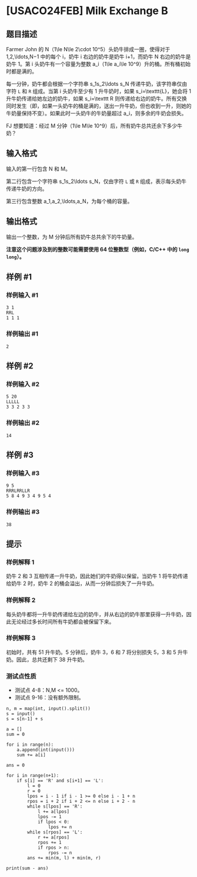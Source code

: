 # [USACO24FEB] Milk Exchange B

## 题目描述

Farmer John 的 N（1\le N\le 2\cdot 10^5）头奶牛排成一圈，使得对于 1,2,\ldots,N−1 中的每个 i，奶牛 i 右边的奶牛是奶牛 i+1，而奶牛 N 右边的奶牛是奶牛 1。第 i 头奶牛有一个容量为整数 a_i（1\le a_i\le 10^9）升的桶。所有桶初始时都是满的。

每一分钟，奶牛都会根据一个字符串 s_1s_2\ldots s_N
传递牛奶，该字符串仅由字符 `L` 和 `R` 组成。当第 i 头奶牛至少有 1 升牛奶时，如果 s_i=\texttt{L}，她会将 1 升牛奶传递给她左边的奶牛，如果 s_i=\texttt R 则传递给右边的奶牛。所有交换同时发生（即，如果一头奶牛的桶是满的，送出一升牛奶，但也收到一升，则她的牛奶量保持不变）。如果此时一头奶牛的牛奶量超过 a_i，则多余的牛奶会损失。

FJ 想要知道：经过 M 分钟（1\le M\le 10^9）后，所有奶牛总共还余下多少牛奶？

## 输入格式

输入的第一行包含 N 和 M。

第二行包含一个字符串 s_1s_2\ldots s_N，仅由字符 `L` 或 `R` 组成，表示每头奶牛传递牛奶的方向。

第三行包含整数 a_1,a_2,\ldots,a_N，为每个桶的容量。

## 输出格式

输出一个整数，为 M 分钟后所有奶牛总共余下的牛奶量。 

**注意这个问题涉及到的整数可能需要使用 64 位整数型（例如，C/C++ 中的 `long long`）。**

## 样例 #1

### 样例输入 #1

```
3 1
RRL
1 1 1
```

### 样例输出 #1

```
2
```

## 样例 #2

### 样例输入 #2

```
5 20
LLLLL
3 3 2 3 3
```

### 样例输出 #2

```
14
```

## 样例 #3

### 样例输入 #3

```
9 5
RRRLRRLLR
5 8 4 9 3 4 9 5 4
```

### 样例输出 #3

```
38
```

## 提示

### 样例解释 1

奶牛 2 和 3 互相传递一升牛奶，因此她们的牛奶得以保留。当奶牛 1 将牛奶传递给奶牛 2 时，奶牛 2 的桶会溢出，从而一分钟后损失了一升牛奶。 

### 样例解释 2

 每头奶牛都将一升牛奶传递给左边的奶牛，并从右边的奶牛那里获得一升牛奶，因此无论经过多长时间所有牛奶都会被保留下来。 
 
### 样例解释 3

初始时，共有 51 升牛奶。5 分钟后，奶牛 3，6 和 7 将分别损失 5，3 和 5 升牛奶。因此，总共还剩下 38 升牛奶。

### 测试点性质

- 测试点 4-8：N,M <= 1000。
- 测试点 9-16：没有额外限制。
```
n, m = map(int, input().split())
s = input()
s = s[n-1] + s

a = []
sum = 0

for i in range(n):
    a.append(int(input()))
    sum += a[i]

ans = 0

for i in range(n+1):
    if s[i] == 'R' and s[i+1] == 'L':
        l = 0
        r = 0
        lpos = i - 1 if i - 1 >= 0 else i - 1 + n
        rpos = i + 2 if i + 2 <= n else i + 2 - n
        while s[lpos] == 'R':
            l += a[lpos]
            lpos -= 1
            if lpos < 0:
                lpos += n
        while s[rpos] == 'L':
            r += a[rpos]
            rpos += 1
            if rpos > n:
                rpos -= n
        ans += min(m, l) + min(m, r)

print(sum - ans)
```
